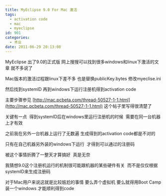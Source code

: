 ```yaml
---
title: MyEclipse 9.0 For Mac 激活
tags:
  - activation code
  - mac
  - myeclipse
id: 901
categories:
  - 术业
date: 2011-06-29 20:13:08
---
```


MyEclipse 出了9.0的正式版  网上搜搜可以找到很多windows和linux下激活的文章  就不多说了

Mac版本的激活过程跟linux下差不多  也是替换publicKey.bytes 修改myeclise.ini

然后找到systemID 再到windows下运行注册机得到activation code

主要步骤参见 [http://mac.pcbeta.com/thread-50527-1-1.html](http://mac.pcbeta.com/thread-50527-1-1.html) 这个帖子里写得很清楚了

关键有一点  得到systemID后在windows里运行注册机的时候  需要在同一台机器上才有效

之前我在另外一台机器上运行了无数遍 生成得到的activation code都是不对的

只有在自己机器另外装的windows下运行  才得到可以通过的注册码

被这个事情折腾了一整天才算搞好  真是无奈

我猜想9.0这个注册机运行的机制很可能跟机器的某些硬件有关  而不是仅仅根据systemID来生成注册码

对于Mac用户来说这就是比较尴尬的事情 要么弄个虚拟机 要么就得用Boot Camp装一个windows 才能顺利得到code